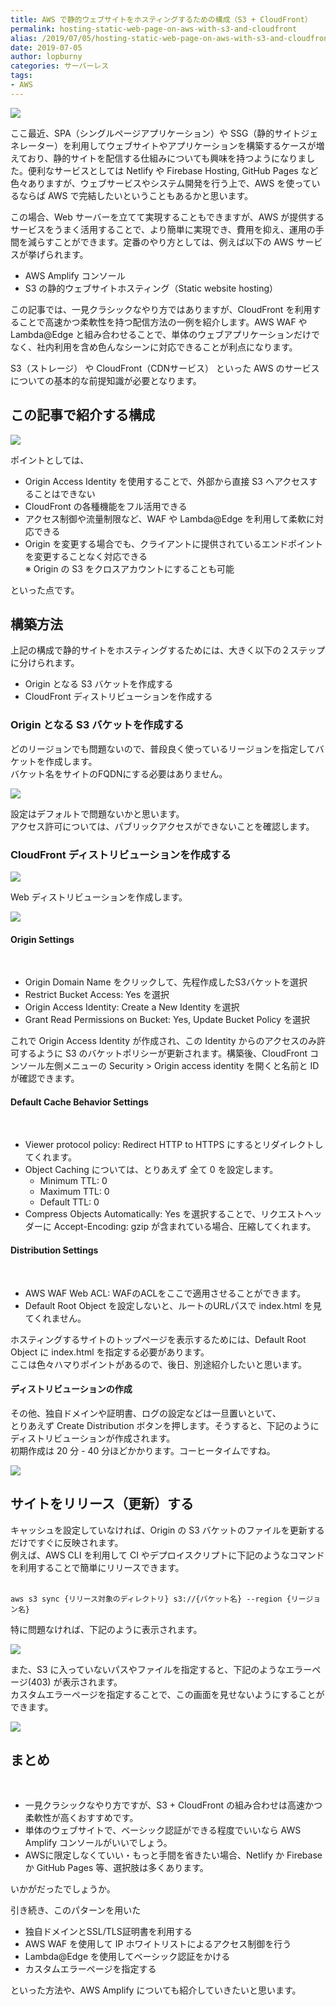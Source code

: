 ```yaml
---
title: AWS で静的ウェブサイトをホスティングするための構成（S3 + CloudFront）
permalink: hosting-static-web-page-on-aws-with-s3-and-cloudfront
alias: /2019/07/05/hosting-static-web-page-on-aws-with-s3-and-cloudfront/index.html
date: 2019-07-05
author: lopburny
categories: サーバーレス
tags:
- AWS
---
```


![](/articles/assets/lopburny/img/lopburny_blog_pic_1.jpg)

ここ最近、SPA（シングルページアプリケーション）や SSG（静的サイトジェネレーター）を利用してウェブサイトやアプリケーションを構築するケースが増えており、静的サイトを配信する仕組みについても興味を持つようになりました。便利なサービスとしては Netlify や Firebase Hosting, GitHub Pages など色々ありますが、ウェブサービスやシステム開発を行う上で、AWS を使っているならば AWS で完結したいということもあるかと思います。

この場合、Web サーバーを立てて実現することもできますが、AWS が提供するサービスをうまく活用することで、より簡単に実現でき、費用を抑え、運用の手間を減らすことができます。定番のやり方としては、例えば以下の AWS サービスが挙げられます。
<br />
- AWS Amplify コンソール
- S3 の静的ウェブサイトホスティング（Static website hosting）

この記事では、一見クラシックなやり方ではありますが、CloudFront を利用することで高速かつ柔軟性を持つ配信方法の一例を紹介します。AWS WAF や Lambda@Edge と組み合わせることで、単体のウェブアプリケーションだけでなく、社内利用を含め色んなシーンに対応できることが利点になります。

S3（ストレージ） や CloudFront（CDNサービス） といった AWS のサービスについての基本的な前提知識が必要となります。

## この記事で紹介する構成

![](/articles/assets/lopburny/img/lopburny_blog_diagram_1.png)

ポイントとしては、
<br />
- Origin Access Identity を使用することで、外部から直接 S3 へアクセスすることはできない
- CloudFront の各種機能をフル活用できる
- アクセス制御や流量制限など、WAF や Lambda@Edge を利用して柔軟に対応できる
- Origin を変更する場合でも、クライアントに提供されているエンドポイントを変更することなく対応できる  
※ Origin の S3 をクロスアカウントにすることも可能  

といった点です。


## 構築方法

上記の構成で静的サイトをホスティングするためには、大きく以下の２ステップに分けられます。
<br />
- Origin となる S3 バケットを作成する
- CloudFront ディストリビューションを作成する

### Origin となる S3 バケットを作成する
どのリージョンでも問題ないので、普段良く使っているリージョンを指定してバケットを作成します。  
バケット名をサイトのFQDNにする必要はありません。

![](/articles/assets/lopburny/img/lopburny_blog_pic_2.png)

設定はデフォルトで問題ないかと思います。  
アクセス許可については、パブリックアクセスができないことを確認します。

### CloudFront ディストリビューションを作成する

![](/articles/assets/lopburny/img/lopburny_blog_pic_3.png)

Web ディストリビューションを作成します。

![](/articles/assets/lopburny/img/lopburny_blog_pic_4.png)


#### Origin Settings
<br />

- Origin Domain Name をクリックして、先程作成したS3バケットを選択
- Restrict Bucket Access: Yes を選択
- Origin Access Identity: Create a New Identity を選択
- Grant Read Permissions on Bucket: Yes, Update Bucket Policy を選択

これで Origin Access Identity が作成され、この Identity からのアクセスのみ許可するように S3 のバケットポリシーが更新されます。構築後、CloudFront コンソール左側メニューの Security > Origin access identity を開くと名前と ID が確認できます。

#### Default Cache Behavior Settings
<br />

- Viewer protocol policy: Redirect HTTP to HTTPS にするとリダイレクトしてくれます。
- Object Caching については、とりあえず 全て 0 を設定します。
  - Minimum TTL: 0
  - Maximum TTL: 0
  - Default TTL: 0
- Compress Objects Automatically: Yes を選択することで、リクエストヘッダーに Accept-Encoding: gzip が含まれている場合、圧縮してくれます。

#### Distribution Settings
<br />

- AWS WAF Web ACL: WAFのACLをここで適用させることができます。
- Default Root Object を設定しないと、ルートのURLパスで index.html を見てくれません。  

ホスティングするサイトのトップページを表示するためには、Default Root Object に index.html を指定する必要があります。  
ここは色々ハマりポイントがあるので、後日、別途紹介したいと思います。  

#### ディストリビューションの作成
その他、独自ドメインや証明書、ログの設定などは一旦置いといて、  
とりあえず Create Distribution ボタンを押します。そうすると、下記のようにディストリビューションが作成されます。  
初期作成は 20 分 - 40 分ほどかかります。コーヒータイムですね。  

![](/articles/assets/lopburny/img/lopburny_blog_pic_5.png)

## サイトをリリース（更新）する

キャッシュを設定していなければ、Origin の S3 バケットのファイルを更新するだけですぐに反映されます。  
例えば、AWS CLI を利用して CI やデプロイスクリプトに下記のようなコマンドを利用することで簡単にリリースできます。  
<br />
```
aws s3 sync {リリース対象のディレクトリ} s3://{バケット名} --region {リージョン名}
```

特に問題なければ、下記のように表示されます。

![](/articles/assets/lopburny/img/lopburny_blog_pic_7.png)

また、S3 に入っていないパスやファイルを指定すると、下記のようなエラーページ(403) が表示されます。  
カスタムエラーページを指定することで、この画面を見せないようにすることができます。

![](/articles/assets/lopburny/img/lopburny_blog_pic_6.png)

## まとめ
<br />

- 一見クラシックなやり方ですが、S3 + CloudFront の組み合わせは高速かつ柔軟性が高くおすすめです。
- 単体のウェブサイトで、ベーシック認証ができる程度でいいなら AWS Amplify コンソールがいいでしょう。
- AWSに限定しなくていい・もっと手間を省きたい場合、Netlify か Firebase か GitHub Pages 等、選択肢は多くあります。

いかがだったでしょうか。

引き続き、このパターンを用いた
<br />
- 独自ドメインとSSL/TLS証明書を利用する
- AWS WAF を使用して IP ホワイトリストによるアクセス制御を行う
- Lambda@Edge を使用してベーシック認証をかける
- カスタムエラーページを指定する

といった方法や、AWS Amplify についても紹介していきたいと思います。